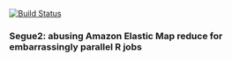 [![Build Status](https://travis-ci.org/zachmayer/segue2.png?branch=master)](https://travis-ci.org/zachmayer/segue2)

### Segue2: abusing Amazon Elastic Map reduce for embarrassingly parallel R jobs
